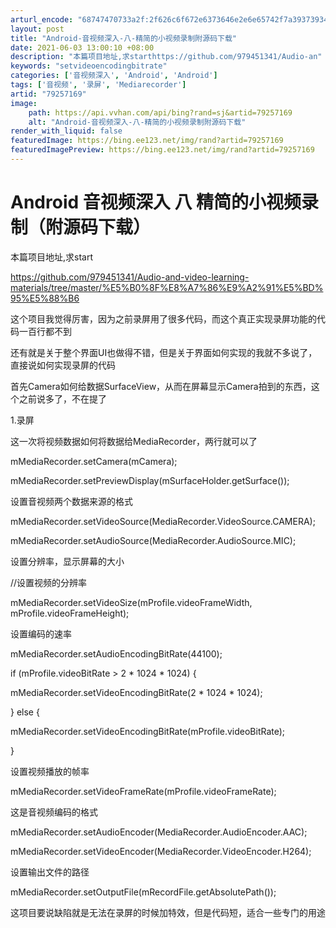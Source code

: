 ```yaml
---
arturl_encode: "68747470733a2f:2f626c6f672e6373646e2e6e65742f7a393739343531333431:2f61727469636c652f64657461696c732f3739323537313639"
layout: post
title: "Android-音视频深入-八-精简的小视频录制附源码下载"
date: 2021-06-03 13:00:10 +08:00
description: "本篇项目地址,求starthttps://github.com/979451341/Audio-an"
keywords: "setvideoencodingbitrate"
categories: ['音视频深入', 'Android', 'Android']
tags: ['音视频', '录屏', 'Mediarecorder']
artid: "79257169"
image:
    path: https://api.vvhan.com/api/bing?rand=sj&artid=79257169
    alt: "Android-音视频深入-八-精简的小视频录制附源码下载"
render_with_liquid: false
featuredImage: https://bing.ee123.net/img/rand?artid=79257169
featuredImagePreview: https://bing.ee123.net/img/rand?artid=79257169
---
```


# Android 音视频深入 八 精简的小视频录制（附源码下载）

本篇项目地址,求start
  
https://github.com/979451341/Audio-and-video-learning-materials/tree/master/%E5%B0%8F%E8%A7%86%E9%A2%91%E5%BD%95%E5%88%B6
  
  
这个项目我觉得厉害，因为之前录屏用了很多代码，而这个真正实现录屏功能的代码一百行都不到
  
  
还有就是关于整个界面UI也做得不错，但是关于界面如何实现的我就不多说了，直接说如何实现录屏的代码
  
  
首先Camera如何给数据SurfaceView，从而在屏幕显示Camera拍到的东西，这个之前说多了，不在提了
  
  
1.录屏
  
  
这一次将视频数据如何将数据给MediaRecorder，两行就可以了
  
mMediaRecorder.setCamera(mCamera);
  
mMediaRecorder.setPreviewDisplay(mSurfaceHolder.getSurface());
  
  
设置音视频两个数据来源的格式
  
mMediaRecorder.setVideoSource(MediaRecorder.VideoSource.CAMERA);
  
mMediaRecorder.setAudioSource(MediaRecorder.AudioSource.MIC);
  
  
  
设置分辨率，显示屏幕的大小
  
//设置视频的分辨率
  
mMediaRecorder.setVideoSize(mProfile.videoFrameWidth, mProfile.videoFrameHeight);
  
  
设置编码的速率
  
mMediaRecorder.setAudioEncodingBitRate(44100);
  
if (mProfile.videoBitRate > 2 * 1024 * 1024) {
  
mMediaRecorder.setVideoEncodingBitRate(2 * 1024 * 1024);
  
} else {
  
mMediaRecorder.setVideoEncodingBitRate(mProfile.videoBitRate);
  
}
  
  
设置视频播放的帧率
  
mMediaRecorder.setVideoFrameRate(mProfile.videoFrameRate);
  
  
这是音视频编码的格式
  
mMediaRecorder.setAudioEncoder(MediaRecorder.AudioEncoder.AAC);
  
mMediaRecorder.setVideoEncoder(MediaRecorder.VideoEncoder.H264);
  
  
设置输出文件的路径
  
mMediaRecorder.setOutputFile(mRecordFile.getAbsolutePath());
  
  
  
  
这项目要说缺陷就是无法在录屏的时候加特效，但是代码短，适合一些专门的用途